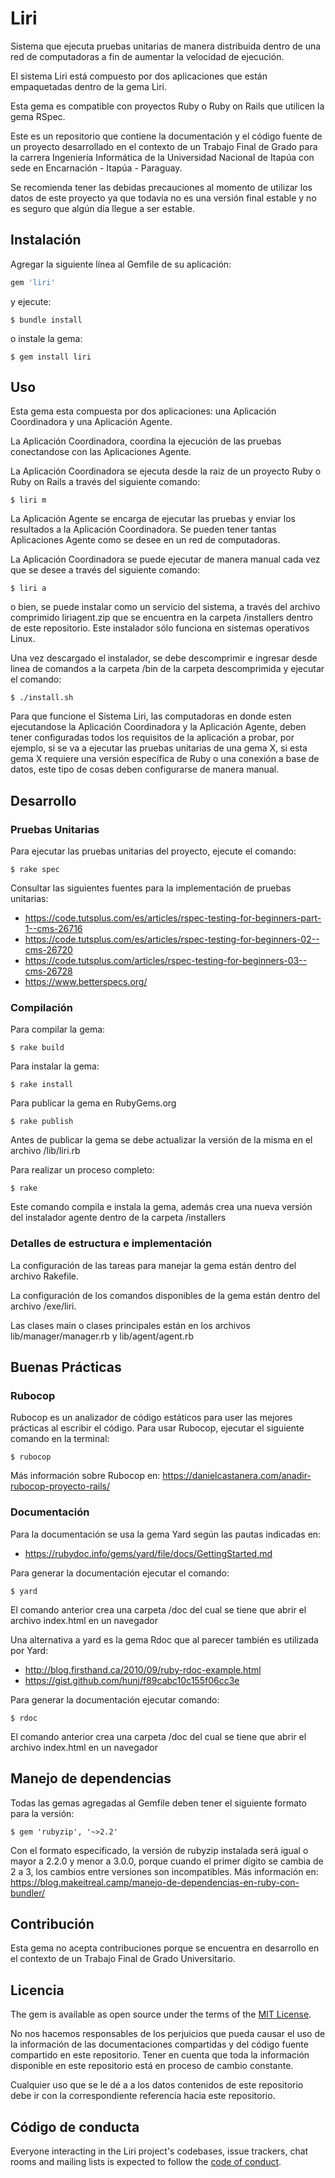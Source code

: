 # Liri

Sistema que ejecuta pruebas unitarias de manera distribuida dentro de una red de computadoras a fin de aumentar la 
velocidad de ejecución.

El sistema Liri está compuesto por dos aplicaciones que están empaquetadas dentro de la gema Liri.

Esta gema es compatible con proyectos Ruby o Ruby on Rails que utilicen la gema RSpec.

Este es un repositorio que contiene la documentación y el código fuente de un proyecto desarrollado en el contexto de un Trabajo Final de Grado 
para la carrera Ingeniería Informática de la Universidad Nacional de Itapúa con sede en Encarnación - Itapúa - Paraguay. 

Se recomienda tener las debidas precauciones al momento de utilizar los datos de este proyecto ya que todavía no es una versión final
estable y no es seguro que algún día llegue a ser estable.

## Instalación

Agregar la siguiente línea al Gemfile de su aplicación:

```ruby
gem 'liri'
```

y ejecute:

    $ bundle install

o instale la gema:

    $ gem install liri

## Uso
Esta gema esta compuesta por dos aplicaciones: una Aplicación Coordinadora y una Aplicación Agente. 

La Aplicación Coordinadora, coordina la ejecución de las pruebas conectandose con las Aplicaciones Agente. 

La Aplicación Coordinadora se ejecuta desde la raiz de un proyecto Ruby o Ruby on Rails a través del siguiente comando:

    $ liri m

La Aplicación Agente se encarga de ejecutar las pruebas y enviar los resultados a la Aplicación Coordinadora. Se pueden
tener tantas Aplicaciones Agente como se desee en un red de computadoras.

La Aplicación Coordinadora se puede ejecutar de manera manual cada vez que se desee a través del siguiente comando:

    $ liri a

o bien, se puede instalar como un servicio del sistema, a través del archivo comprimido liriagent.zip que se encuentra
en la carpeta /installers dentro de este repositorio. Este instalador sólo funciona en sistemas operativos Linux.

Una vez descargado el instalador, se debe descomprimir e ingresar desde linea de comandos a la carpeta /bin de la carpeta 
descomprimida y ejecutar el comando:

    $ ./install.sh

Para que funcione el Sistema Liri, las computadoras en donde esten ejecutandose la Aplicación Coordinadora y la Aplicación 
Agente, deben tener configuradas todos los requisitos de la aplicación a probar, por ejemplo, si se va a ejecutar las pruebas
unitarias de una gema X, si esta gema X requiere una versión específica de Ruby o una conexión a base de datos, este tipo 
de cosas deben configurarse de manera manual.

## Desarrollo

### Pruebas Unitarias

Para ejecutar las pruebas unitarias del proyecto, ejecute el comando:

    $ rake spec

Consultar las siguientes fuentes para la implementación de pruebas unitarias:

- https://code.tutsplus.com/es/articles/rspec-testing-for-beginners-part-1--cms-26716
- https://code.tutsplus.com/es/articles/rspec-testing-for-beginners-02--cms-26720
- https://code.tutsplus.com/articles/rspec-testing-for-beginners-03--cms-26728
- https://www.betterspecs.org/

### Compilación
Para compilar la gema:

    $ rake build

Para instalar la gema:

    $ rake install

Para publicar la gema en RubyGems.org

    $ rake publish
Antes de publicar la gema se debe actualizar la versión de la misma en el archivo /lib/liri.rb

Para realizar un proceso completo:
    
    $ rake

Este comando compila e instala la gema, además crea una nueva versión del instalador agente dentro de la carpeta /installers

### Detalles de estructura e implementación
La configuración de las tareas para manejar la gema están dentro del archivo Rakefile.

La configuración de los comandos disponibles de la gema están dentro del archivo /exe/liri.

Las clases main o clases principales están en los archivos lib/manager/manager.rb y lib/agent/agent.rb

## Buenas Prácticas
### Rubocop
Rubocop es un analizador de código estáticos para user las mejores prácticas al escribir el código.
Para usar Rubocop, ejecutar el siguiente comando en la terminal:

    $ rubocop

Más información sobre Rubocop en: https://danielcastanera.com/anadir-rubocop-proyecto-rails/

### Documentación
Para la documentación se usa la gema Yard según las pautas indicadas en:

- https://rubydoc.info/gems/yard/file/docs/GettingStarted.md

Para generar la documentación ejecutar el comando:

    $ yard

El comando anterior crea una carpeta /doc del cual se tiene que abrir el archivo index.html
en un navegador

Una alternativa a yard es la gema Rdoc que al parecer también es utilizada por Yard:

- http://blog.firsthand.ca/2010/09/ruby-rdoc-example.html
- https://gist.github.com/hunj/f89cabc10c155f06cc3e

Para generar la documentación ejecutar comando:

    $ rdoc

El comando anterior crea una carpeta /doc del cual se tiene que abrir el archivo index.html
en un navegador

## Manejo de dependencias
Todas las gemas agregadas al Gemfile deben tener el siguiente formato para la versión:

    $ gem 'rubyzip', '~>2.2'    

Con el formato especificado, la versión de rubyzip instalada será igual o mayor a 2.2.0 y menor a 3.0.0, porque
cuando el primer dígito se cambia de 2 a 3, los cambios entre versiones son incompatibles.
Más información en:  https://blog.makeitreal.camp/manejo-de-dependencias-en-ruby-con-bundler/

## Contribución

Esta gema no acepta contribuciones porque se encuentra en desarrollo en el contexto de un Trabajo Final de Grado Universitario.

## Licencia

The gem is available as open source under the terms of the [MIT License](https://opensource.org/licenses/MIT).

No nos hacemos responsables de los perjuicios que pueda causar el uso de la información de las documentaciones compartidas y del código
fuente compartido en este repositorio. Tener en cuenta que toda la información disponible en este repositorio está en proceso de cambio constante.

Cualquier uso que se le dé a a los datos contenidos de este repositorio debe ir con la correspondiente referencia hacia este repositorio.

## Código de conducta

Everyone interacting in the Liri project's codebases, issue trackers, chat rooms and mailing lists is expected to
follow the [code of conduct](https://github.com/[USERNAME]/liri/blob/master/CODE_OF_CONDUCT.md).
